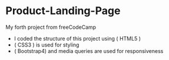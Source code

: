 # Product-Landing-Page
My forth project from freeCodeCamp

- I coded the structure of this project using ( HTML5 )
- ( CSS3 ) is used for styling
- ( Bootstrap4) and media queries are used for responsiveness
